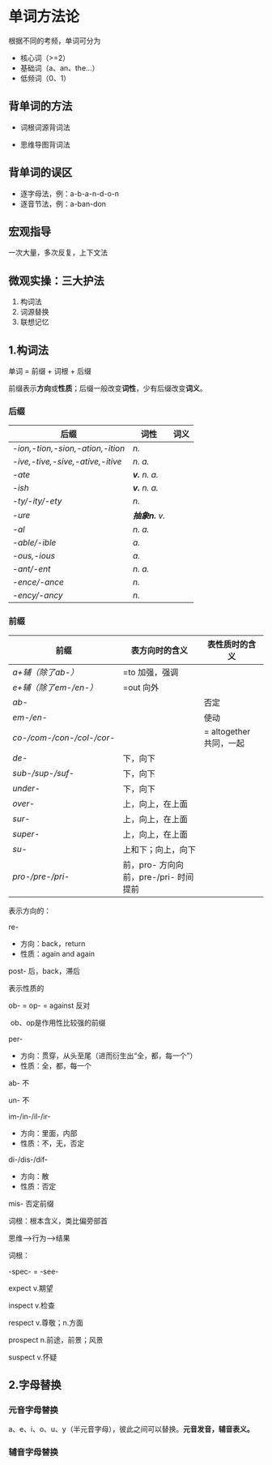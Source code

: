 # 单词方法论

根据不同的考频，单词可分为

- 核心词（>=2）
- 基础词（a、an、the...）
- 低频词（0、1）

## 背单词的方法

- 词根词源背词法

- 思维导图背词法

## 背单词的误区

- 逐字母法，例：a-b-a-n-d-o-n
- 逐音节法，例：a-ban-don

## 宏观指导

一次大量，多次反复，上下文法

## 微观实操：三大护法

1. 构词法
2. 词源替换
3. 联想记忆

## 1.构词法

单词 = 前缀 + 词根 + 后缀

前缀表示**方向**或**性质**；后缀一般改变**词性**，少有后缀改变**词义**。

### 后缀

| 后缀                                     | 词性            | 词义 |
| ---------------------------------------- | --------------- | ---- |
| *-ion,-tion,-sion,-ation,-ition* | *n.*            |      |
| *-ive,-tive,-sive,-ative,-itive*         | *n. a.*         |      |
| *-ate*                                   | ***v.** n. a.*  |      |
| *-ish*                                   | ***v.** n. a.*  |      |
| *-ty/-ity/-ety*                          | *n.*            |      |
| *-ure*                                   | ***抽象n.** v.* |      |
| *-al*                                    | *n. a.*         |      |
| *-able/-ible*                            | *a.*            |      |
| *-ous,-ious*                             | *a.*            |      |
| *-ant/-ent*                              | *n. a.*         |      |
| *-ence/-ance*                            | *n.*            |      |
| *-ency/-ancy*                            | *n.*            |      |

### 前缀

| 前缀                      | 表方向时的含义                        | 表性质时的含义             |
| ------------------------- | ------------------------------------- | -------------------------- |
| *a+辅（除了ab-）*         | =to   	加强，强调                  |                            |
| *e+辅（除了em-/en-）*     | =out		向外                      |                            |
| *ab-*                     |                                       | 否定                       |
| *em-/en-*                 |                                       | 使动                       |
| *co-/com-/con-/col-/cor-* |                                       | = altogether	共同，一起 |
| *de-*                     | 下，向下                              |                            |
| *sub-/sup-/suf-*          | 下，向下                              |                            |
| *under-*                  | 下，向下                              |                            |
| *over-*                   | 上，向上，在上面                      |                            |
| *sur-*                    | 上，向上，在上面                      |                            |
| *super-*                  | 上，向上，在上面                      |                            |
| *su-*                     | 上和下；向上，向下                    |                            |
| *pro-/pre-/pri-*          | 前，pro- 方向向前，pre-/pri- 时间提前 |                            |

表示方向的：

re-

- 方向：back，return
- 性质：again and again

post-	后，back，滞后

表示性质的

ob- = op- = against 		反对

​    ob、op是作用性比较强的前缀

per- 

- 方向：贯穿，从头至尾（进而衍生出“全，都，每一个”）
- 性质：全，都，每一个

ab- 		不

un-		不

im-/in-/il-/ir-

- 方向：里面，内部
- 性质：不，无，否定

di-/dis-/dif-

- 方向：散
- 性质：否定

mis-		否定前缀

词根：根本含义，类比偏旁部首

思维-->行为-->结果

词根：

-spec- = -see-

expect	v.期望

inspect	v.检查

respect	v.尊敬；n.方面

prospect	n.前途，前景；风景

suspect	v.怀疑

## 2.字母替换

### 元音字母替换

a、e、i、o、u、y（半元音字母），彼此之间可以替换。**元音发音，辅音表义。**

### 辅音字母替换